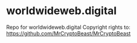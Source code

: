 # worldwideweb.digital
Repo for worldwideweb.digital
Copyright rights to: https://github.com/MrCryptoBeast/MrCryptoBeast
